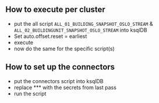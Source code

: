 ## How to execute per cluster
- put the all script `ALL_01_BUILDING_SNAPSHOT_OSLO_STREAM` & `ALL_02_BUILDINGUNIT_SNAPSHOT_OSLO_STREAM` into ksqlDB
- Set auto.offset.reset = earliest
- execute
- now do the same for the specific script(s)

## How to set up the connectors
- put the connectors script into ksqlDB
- replace *** with the secrets from last pass
- run the script